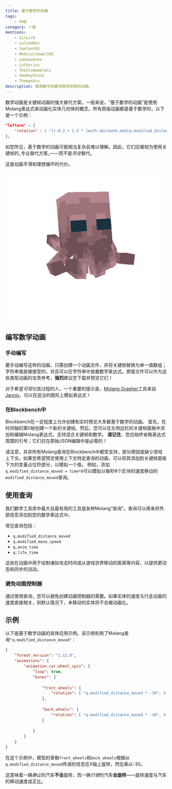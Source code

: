 ```yaml
---
title: 基于数学的动画
tags:
    - 中级
category: 一般
mentions:
    - SirLich
    - solvedDev
    - Joelant05
    - MedicalJewel105
    - yanasakana
    - Luthorius
    - TheItsNameless
    - SmokeyStack
    - ThomasOrs
description: 使用数学创建流畅而惊艳的动画。
---
```


数学动画是关键帧动画的强大替代方案。一般来说，“基于数学的动画”是使用Molang表达式来动画化实体几何体的概念。所有原版动画都是基于数学的，以下是一个示例：

<CodeHeader></CodeHeader>

```json
"leftarm" : {
    "rotation" : [ "((-0.2 + 1.5 * (math.abs(math.mod(q.modified_distance_moved, 13) - 6.5) - 3.25) / 3.25) * q.modified_move_speed) * 57.3 - v.agent.armxrotationfactor", 0.0, "-v.agent.armzrotation" ]
},
```

如您所见，基于数学的动画可能相当复杂且难以理解。因此，它们应被视为使用关键帧的_专业替代方案_——而不是*完全*替代。

这是动画平滑和理想循环的代价。

![](../assets/images/visuals/math-based-animations/animation-1.gif)

## 编写数学动画

### 手动编写

要手动编写这样的动画，只需创建一个动画文件，并将关键帧替换为单一值数组；字符串值是被接受的，并且可以在字符串中放置数学表达式。原版文件可以作为这些类型动画的宝贵参考，**强烈**建议您下载并预览它们！

对于希望*可视化*其过程的人，一个重要的提示是，[Molang Grapher](https://jannisx11.github.io/molang-grapher/)工具来自[Jannis](https://twitter.com/jannisx11)，可以在适当的图形上模拟表达式！

### 在Blockbench中

Blockbench在一定程度上允许创建和实时预览大多数基于数学的动画。
首先，在时间轴的第0帧创建一个新的关键帧。然后，您可以在左侧边栏的关键帧面板中添加和编辑Molang表达式。支持混合关键帧和数学。
**请记住**，您应始终省略表达式周围的引号；它们仅在原始JSON编辑中是必需的！

请注意，并非所有Molang查询在Blockbench中都受支持，部分原因是缺少游戏上下文。如果您希望预览使用上下文特定查询的动画，可以将其添加到关键帧面板下方的变量占位符部分，以模拟一个值。
例如，添加`q.modified_distance_moved = time*8`可以模拟以每秒8个区块的速度移动的`modified_distance_moved`查询。

## 使用查询

我们数学工具库中最大且最有用的工具是各种Molang“查询”。查询可以用来将外部信息添加到您的数学表达式中。

常见查询包括：

-   `q.modified_distance_moved`
-   `q.modified_move_speed`
-   `q.anim_time`
-   `q.life_time`

这些在动画中用于绘制诸如攻击时间或从游戏世界移动的距离等内容，以提供更动态和同步的流动。

### 避免动画控制器

通过使用查询，您可以避免创建动画控制器的需要。如果实体的速度与行走动画的速度直接相关，则默认情况下，未移动的实体将不会被动画化。

## 示例

以下是基于数学动画的具体应用示例。该示例利用了Molang查询`"q.modified_distance_moved"`：

<CodeHeader></CodeHeader>

```json
{
	"format_version": "1.12.0",
	"animations": {
		"animation.car.wheel_spin": {
			"loop": true,
			"bones": {
			
				"front_wheels": {
					"rotation": [ "q.modified_distance_moved * -30", 0, 0 ]
				},
				
				"back_wheels": {
					"rotation": [ "q.modified_distance_moved * -30", 0, 0 ]
				}
				
			}
		}
	}
}
```

在这个示例中，模型的骨骼`front_wheels`和`back_wheels`根据从`q.modified_distance_moved`传递的信息在X轴上旋转，然后乘以-30。

这意味着一辆*静止*的汽车**不会**旋转，而一辆*行驶*的汽车**会旋转**——旋转速度与汽车的移动速度成正比。